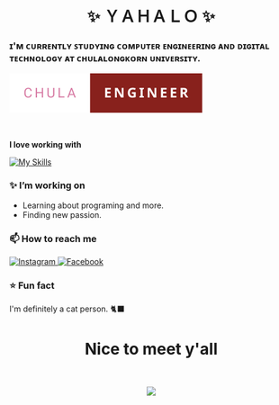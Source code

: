 <h1 align="center"> ✨ ＹＡＨＡＬＯ ✨ 


<h3>ɪ'ᴍ ᴄᴜʀʀᴇɴᴛʟʏ ꜱᴛᴜᴅʏɪɴɢ ᴄᴏᴍᴘᴜᴛᴇʀ ᴇɴɢɪɴᴇᴇʀɪɴɢ ᴀɴᴅ ᴅɪɢɪᴛᴀʟ ᴛᴇᴄʜɴᴏʟᴏɢʏ ᴀᴛ ᴄʜᴜʟᴀʟᴏɴɢᴋᴏʀɴ ᴜɴɪᴠᴇʀꜱɪᴛʏ. </h3>

[![forthebadge](https://github.com/CEDT-Chula/For-The-Cedt-Badge/blob/main/badges/chula-engineer.svg)](https://github.com/CEDT-Chula/For-The-Cedt-Badge/tree/main/badges)

<br/>

**I love working with**

[![My Skills](https://skillicons.dev/icons?i=java,html,c,cpp,py)](https://skillicons.dev)

### ✨ I’m working on

- Learning about programing and more.
- Finding new passion.


### 📫 How to reach me
<div display="flex">
  <a href="https://www.instagram.com/nomsod_a_roi/">
    <img src="https://img.shields.io/badge/Instagram-C13584.svg?style=for-the-badge&logo=Instagram&logoColor=white" alt="Instagram"/>
  </a>
  <a href="https://www.facebook.com/supawich.rangponsumrit/">
    <img src="https://img.shields.io/badge/Facebook-4267B2.svg?style=for-the-badge&logo=Facebook&logoColor=white" alt="Facebook"/>
  </a>
</div>

### ⭐ Fun fact

I'm definitely a cat person. 🐈‍⬛

### <h1 align="center"> Nice to meet y'all
<h1 align="center">
   <img src="https://github.com/user-attachments/assets/ffa6c2b7-9fc8-4cc4-ad43-5d695cd5ad4b">
